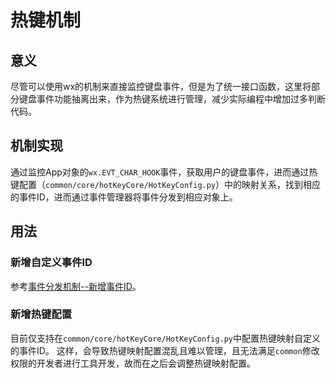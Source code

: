 # 热键机制

## 意义
尽管可以使用wx的机制来直接监控键盘事件，但是为了统一接口函数，这里将部分键盘事件功能抽离出来，作为热键系统进行管理，减少实际编程中增加过多判断代码。

## 机制实现
通过监控App对象的`wx.EVT_CHAR_HOOK`事件，获取用户的键盘事件，进而通过热键配置（`common/core/hotKeyCore/HotKeyConfig.py`）中的映射关系，找到相应的事件ID，进而通过事件管理器将事件分发到相应对象上。

## 用法
### 新增自定义事件ID
参考[事件分发机制--新增事件ID](Event_Dispatch_Core.md#新增事件ID)。

### 新增热键配置
目前仅支持在`common/core/hotKeyCore/HotKeyConfig.py`中配置热键映射自定义的事件ID。
这样，会导致热键映射配置混乱且难以管理，且无法满足`common`修改权限的开发者进行工具开发，故而在之后会调整热键映射配置。